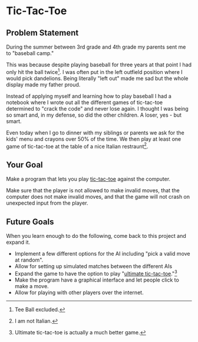# Tic-Tac-Toe


## Problem Statement

During the summer between 3rd grade and 4th grade my parents sent me to "baseball camp."

This was because despite playing baseball for three years at that point
I had only hit the ball twice[^tball]. I was often put in the left outfield position
where I would pick dandelions. Being literally "left out" made me sad
but the whole display made my father proud.

Instead of applying myself and learning how to play baseball I had a notebook
where I wrote out all the different games of tic-tac-toe determined to "crack the code"
and never lose again. I thought I was being so smart and, in my defense, so did the
other children. A loser, yes - but smart.

Even today when I go to dinner with my siblings or parents we ask for the kids'
menu and crayons over 50% of the time. We then
play at least one game of tic-tac-toe at the table of a nice Italian restraunt[^not].


## Your Goal

Make a program that lets you play [tic-tac-toe](https://en.wikipedia.org/wiki/Tic-tac-toe) against the computer.

Make sure that the player is not allowed to make invalid moves, that the computer
does not make invalid moves, and that the game will not crash on unexpected
input from the player.

## Future Goals

When you learn enough to do the following, come back to this project and expand it.

* Implement a few different options for the AI including "pick a valid move at random".
* Allow for setting up simulated matches between the different AIs
* Expand the game to have the option to play "[ultimate tic-tac-toe](https://en.wikipedia.org/wiki/Ultimate_tic-tac-toe)."[^better]
* Make the program have a graphical interface and let people click to make a move.
* Allow for playing with other players over the internet.




[^tball]: Tee Ball excluded.

[^not]: I am not Italian.

[^better]: Ultimate tic-tac-toe is actually a much better game.